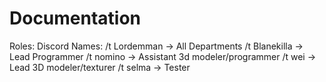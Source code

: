 # Documentation

Roles:
Discord Names:
   /t Lordemman -> All Departments
   /t Blanekilla -> Lead Programmer
   /t nomino -> Assistant 3d modeler/programmer
   /t  wei -> Lead 3D modeler/texturer
   /t selma -> Tester
